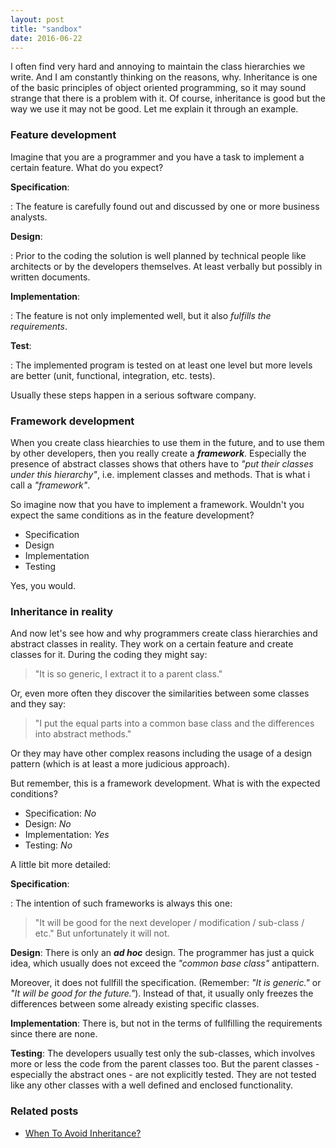 ```yaml
---
layout: post
title: "sandbox"
date: 2016-06-22
---
```

I often find very hard and annoying to maintain the class hierarchies we write. And I am constantly thinking on the reasons, why. Inheritance is one of the basic principles of object oriented programming, so it may sound strange that there is a problem with it. Of course, inheritance is good but the way we use it may not be good. Let me explain it through an example.

### Feature development

Imagine that you are a programmer and you have a task to implement a certain feature. What do you expect?

**Specification**: 

:  The feature is carefully found out and discussed by one or more business analysts.

**Design**: 

:  Prior to the coding the solution is well planned by technical people like architects or by the developers themselves. At least verbally but possibly in written documents.

**Implementation**: 

:  The feature is not only implemented well, but it also *fulfills the requirements*.

**Test**: 

: The implemented program is tested on at least one level but more levels are better (unit, functional, integration, etc. tests).

Usually these steps happen in a serious software company.

### Framework development

When you create class hiearchies to use them in the future, and to use them by other developers, then you really create a ***framework***. Especially the presence of abstract classes shows that others have to *"put their classes under this hierarchy"*, i.e. implement classes and methods. That is what i call a *"framework"*.

So imagine now that you have to implement a framework. Wouldn't you expect the same conditions as in the feature development?

* Specification
* Design
* Implementation
* Testing

Yes, you would.

### Inheritance in reality

And now let's see how and why programmers create class hierarchies and abstract classes in reality. They work on a certain feature and create classes for it. During the coding they might say:

> "It is so generic, I extract it to a parent class."

Or, even more often they discover the similarities between some classes and they say:

> "I put the equal parts into a common base class and the differences into abstract methods."

Or they may have other complex reasons including the usage of a design pattern (which is at least a more judicious approach).

But remember, this is a framework development. What is with the expected conditions?

* Specification: *No*
* Design: *No*
* Implementation: *Yes*
* Testing: *No*

A little bit more detailed:

**Specification**: 

:  The intention of such frameworks is always this one:  
   > "It will be good for the next developer / modification / sub-class / etc."
   But unfortunately it will not.

**Design**: There is only an ***ad hoc*** design. The programmer has just a quick idea, which usually does not exceed the *"common base class"* antipattern.

Moreover, it does not fullfill the specification. (Remember: *"It is generic."* or *"It will be good for the future."*). Instead of that, it usually only freezes the differences between some already existing specific classes.

**Implementation**: There is, but not in the terms of fullfilling the requirements since there are none.

**Testing**: The developers usually test only the sub-classes, which involves more or less the code from the parent classes too. But the parent classes - especially the abstract ones - are not explicitly tested. They are not tested like any other classes with a well defined and enclosed functionality.

### Related posts

* [When To Avoid Inheritance?](http://petozoltan.github.io/2016/06/18/when-to-avoid-inheritance.html)
